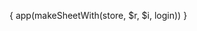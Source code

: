 { app(makeSheetWith(store, $r, $i, login)) }

<style>
  #md ul {
    margin: 0;
    padding: 0;
    list-style-type: none;
  }

  #md h1 {
    font-size: 6rem !important;
  }

  .right-0 {
    right: 0;
  }

  button:focus, input:focus, select:focus {
    outline: none;
  }
</style>

<div class="py-1 cursor-pointer select-none px-2 hover:bg-gray-500 hover:text-white hidden">

</div>
